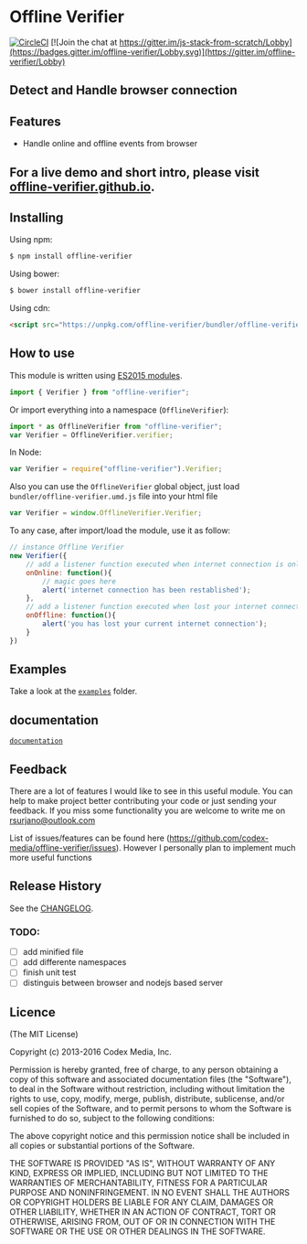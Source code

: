 # Offline Verifier 
[![CircleCI](https://circleci.com/gh/codex-media/offline-verifier/tree/master.svg?style=shield)](https://circleci.com/gh/codex-media/offline-verifier/tree/master) [![Join the chat at https://gitter.im/js-stack-from-scratch/Lobby](https://badges.gitter.im/offline-verifier/Lobby.svg)](https://gitter.im/offline-verifier/Lobby)

## Detect and Handle browser connection

## Features

- Handle online and offline events from browser

## For a live demo and short intro, please visit [offline-verifier.github.io](http://offline-verifier.github.io).

## Installing

Using npm:

```bash
$ npm install offline-verifier
```

Using bower:

```bash
$ bower install offline-verifier
```

Using cdn:

```html
<script src="https://unpkg.com/offline-verifier/bundler/offline-verifier.umd.js"></script>
```

## How to use

This module is written using [ES2015 modules](http://www.2ality.com/2014/09/es6-modules-final.html).

```js
import { Verifier } from "offline-verifier";
```

Or import everything into a namespace (`OfflineVerifier`):

```js
import * as OfflineVerifier from "offline-verifier";
var Verifier = OfflineVerifier.verifier;
```

In Node:

```js
var Verifier = require("offline-verifier").Verifier;
```

Also you can use the `OfflineVerifier` global object, just load `bundler/offline-verifier.umd.js` file into your html file
```js
var Verifier = window.OfflineVerifier.Verifier;
```

To any case, after import/load the module, use it as follow:
```js
// instance Offline Verifier 
new Verifier({
    // add a listener function executed when internet connection is online
    onOnline: function(){
        // magic goes here
        alert('internet connection has been restablished');
    },
    // add a listener function executed when lost your internet connection
    onOffline: function(){
        alert('you has lost your current internet connection');
    }
}) 
```
## Examples

Take a look at the [`examples`](https://github.com/codex-media/offline-verifier/tree/master/examples) folder.

## documentation

[`documentation`](https://github.com/codex-media/offline-verifier/tree/master/docs)

## Feedback
There are a lot of features I would like to see in this useful module. You can help to make project better contributing your code or just sending your feedback. If you miss some functionality you are welcome to write me on rsurjano@outlook.com

List of issues/features can be found here (https://github.com/codex-media/offline-verifier/issues). However I personally plan to implement much more useful functions

## Release History

See the [CHANGELOG](CHANGELOG.md).

### TODO:

- [ ] add minified file
- [ ] add differente namespaces
- [ ] finish unit test
- [ ] distinguis between browser and nodejs based server

## Licence

(The MIT License)

Copyright (c) 2013-2016 Codex Media, Inc.

Permission is hereby granted, free of charge, to any person obtaining a copy of this software and associated documentation files (the "Software"), to deal in the Software without restriction, including without limitation the rights to use, copy, modify, merge, publish, distribute, sublicense, and/or sell copies of the Software, and to permit persons to whom the Software is furnished to do so, subject to the following conditions:

The above copyright notice and this permission notice shall be included in all copies or substantial portions of the Software.

THE SOFTWARE IS PROVIDED "AS IS", WITHOUT WARRANTY OF ANY KIND, EXPRESS OR IMPLIED, INCLUDING BUT NOT LIMITED TO THE WARRANTIES OF MERCHANTABILITY, FITNESS FOR A PARTICULAR PURPOSE AND NONINFRINGEMENT. IN NO EVENT SHALL THE AUTHORS OR COPYRIGHT HOLDERS BE LIABLE FOR ANY CLAIM, DAMAGES OR OTHER LIABILITY, WHETHER IN AN ACTION OF CONTRACT, TORT OR OTHERWISE, ARISING FROM, OUT OF OR IN CONNECTION WITH THE SOFTWARE OR THE USE OR OTHER DEALINGS IN THE SOFTWARE.
